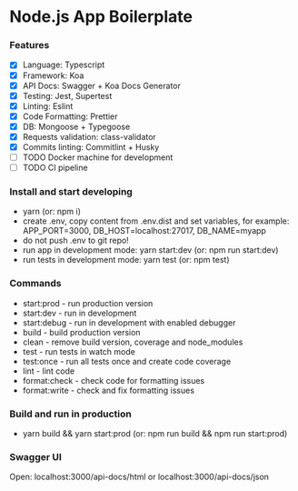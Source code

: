 # Node.js App Boilerplate

### Features

- [x] Language: Typescript
- [x] Framework: Koa
- [x] API Docs: Swagger + Koa Docs Generator
- [x] Testing: Jest, Supertest
- [x] Linting: Eslint
- [x] Code Formatting: Prettier
- [x] DB: Mongoose + Typegoose
- [x] Requests validation: class-validator
- [x] Commits linting: Commitlint + Husky
- [ ] TODO Docker machine for development
- [ ] TODO CI pipeline

### Install and start developing

- yarn (or: npm i)
- create .env, copy content from .env.dist and set variables, for example: APP_PORT=3000, DB_HOST=localhost:27017, DB_NAME=myapp
- do not push .env to git repo!
- run app in development mode: yarn start:dev (or: npm run start:dev)
- run tests in development mode: yarn test (or: npm test)

### Commands

- start:prod - run production version
- start:dev - run in development
- start:debug - run in development with enabled debugger
- build - build production version
- clean - remove build version, coverage and node_modules
- test - run tests in watch mode
- test:once - run all tests once and create code coverage
- lint - lint code
- format:check - check code for formatting issues
- format:write - check and fix formatting issues

### Build and run in production

- yarn build && yarn start:prod (or: npm run build && npm run start:prod)

### Swagger UI

Open: localhost:3000/api-docs/html or localhost:3000/api-docs/json
